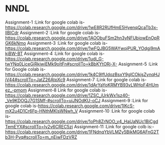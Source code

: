 # NNDL
Assignment-1
:Link for google colab is-https://colab.research.google.com/drive/1wE8R2RUfHmE5HyenqQcaTb3x-llBICdr
Assignment-2
:Link for google colab is- https://colab.research.google.com/drive/1AOObuFSm2hn3yNFUbiowEnOpRGK6kNmo
Assignment-3
:Link for google colab is-https://colab.research.google.com/drive/1wFQJBG5WAYwojPUR_YOdgj9mAkjBW-BT
Assignment-4
:Link for google colab is-https://colab.research.google.com/drive/1udi_G-twYNq0LiceGiRkjwiEMk9oItFn#scrollTo=kBbKYtORj-X-
Assignment-5
:Link for Google colab is-https://colab.research.google.com/drive/1k4C9IfUdozBsxY9gICOkjsZynqHJjV44#scrollTo=JatZ26AtpXc9
Assignment-7
:Link for google colab is-https://colab.research.google.com/drive/1dArYaYoKRMYB93vLWHoF4HUmez_-pmom
Assignment-8
Link for google colab is-https://colab.research.google.com/drive/1ZSC_iUrkWx1sz40-_Ve9KDOQJ7G1SMf-#scrollTo=uiJNOdKU-oCJ
Assignment-9
:Link for google colab is-https://colab.research.google.com/drive/1IKcS-mX2u4D1Cr6Fp-HNthMKlsWNwh_V
Assignment-10
:Link for google colab is-https://colab.research.google.com/drive/1oPh8ZrNOO_v4_HaUaNUc1BiCgdTemEYX#scrollTo=Iy2v6CREC5zj
Assignment-11
:Link for google colb is:-https://colab.research.google.com/drive/1FNdnqYbVLMZy5BikMG6AFnG2Tb3H-Pvq#scrollTo=m_nEiwFDzVRZ
